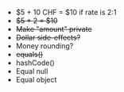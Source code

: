 -   $5 + 10 CHF = $10 if rate is 2:1
- ~~$5 * 2 = $10~~
- ~~Make "amount" private~~
- ~~Dollar side-effects?~~
-   Money rounding?
- ~~equals()~~
-   hashCode()
-   Equal null
-   Equal object
